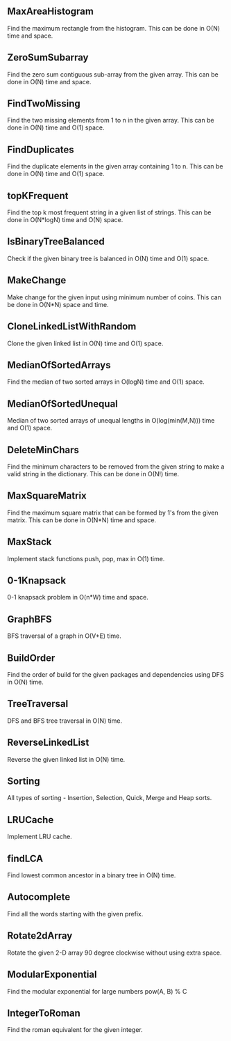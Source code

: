 ## MaxAreaHistogram
Find the maximum rectangle from the histogram. This can be done in O(N) time and space.

## ZeroSumSubarray
Find the zero sum contiguous sub-array from the given array. This can be done in O(N) time and space.

## FindTwoMissing
Find the two missing elements from 1 to n in the given array. This can be done in O(N) time and O(1) space.

## FindDuplicates
Find the duplicate elements in the given array containing 1 to n. This can be done in O(N) time and O(1) space.

## topKFrequent
Find the top k most frequent string in a given list of strings. This can be done in O(N*logN) time and O(N) space.

## IsBinaryTreeBalanced
Check if the given binary tree is balanced in O(N) time and O(1) space.

## MakeChange
Make change for the given input using minimum number of coins. This can be done in O(N*N) space and time.

## CloneLinkedListWithRandom
Clone the given linked list in O(N) time and O(1) space.

## MedianOfSortedArrays
Find the median of two sorted arrays in O(logN) time and O(1) space.

## MedianOfSortedUnequal
Median of two sorted arrays of unequal lengths in O(log(min(M,N))) time and O(1) space.

## DeleteMinChars
Find the minimum characters to be removed from the given string to make a valid string in the dictionary. This can be done in O(N!) time.

## MaxSquareMatrix
Find the maximum square matrix that can be formed by 1's from the given matrix. This can be done in O(N*N) time and space.

## MaxStack
Implement stack functions push, pop, max in O(1) time.

## 0-1Knapsack
0-1 knapsack problem in O(n*W) time and space.

## GraphBFS
BFS traversal of a graph in O(V+E) time.

## BuildOrder
Find the order of build for the given packages and dependencies using DFS in O(N) time.

## TreeTraversal
DFS and BFS tree traversal in O(N) time.

## ReverseLinkedList
Reverse the given linked list in O(N) time.

## Sorting
All types of sorting - Insertion, Selection, Quick, Merge and Heap sorts.

## LRUCache
Implement LRU cache.

## findLCA
Find lowest common ancestor in a binary tree in O(N) time.

## Autocomplete
Find all the words starting with the given prefix.

## Rotate2dArray
Rotate the given 2-D array 90 degree clockwise without using extra space.

## ModularExponential
Find the modular exponential for large numbers pow(A, B) % C

## IntegerToRoman
Find the roman equivalent for the given integer.

